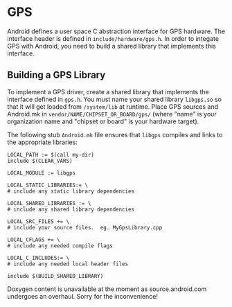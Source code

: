 # GPS #

Android defines a user space C abstraction interface for GPS hardware. The interface header is defined in `include/hardware/gps.h`. In order to integate GPS with Android, you need to build a shared library that implements this interface. 

## Building a GPS Library ##

To implement a GPS driver, create a shared library that implements the interface defined in `gps.h`. You must name your shared library `libgps.so` so that it will get loaded from `/system/lib` at runtime. Place GPS sources and Android.mk in `vendor/NAME/CHIPSET_OR_BOARD/gps/` (where "name" is your organization name and "chipset or board" is your hardware target).

The following stub `Android.mk` file ensures that `libgps` compiles and links to the appropriate libraries:

    LOCAL_PATH := $(call my-dir)
    include $(CLEAR_VARS)

    LOCAL_MODULE := libgps

    LOCAL_STATIC_LIBRARIES:= \
    # include any static library dependencies

    LOCAL_SHARED_LIBRARIES := \
    # include any shared library dependencies

    LOCAL_SRC_FILES += \
    # include your source files.  eg. MyGpsLibrary.cpp

    LOCAL_CFLAGS += \
    # include any needed compile flags

    LOCAL_C_INCLUDES:= \
    # include any needed local header files

    include $(BUILD_SHARED_LIBRARY)

Doxygen content is unavailable at the moment as source.android.com undergoes an overhaul. Sorry for the inconvenience!
